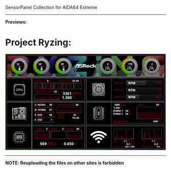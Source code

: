 SensorPanel Collection for AIDA64 Extreme
***

**Previews:** 

# Project Ryzing:

<img src="https://github.com/botflakes/AidaSensorPanels/blob/master/preview/preview_projectRyzing.png">

***
  
**NOTE: Reuploading the files on other sites is forbidden**
